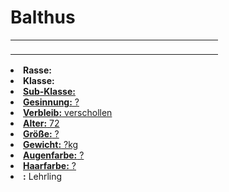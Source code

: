 # Balthus

<primary-label ref="npc"/>

<secondary-label ref="faergria"/>

<secondary-label ref="adrestia"/>

<table>
<tr><td>
<p>

</p>

</td><td width="300">
<!-- Edit here -->
<img src="" alt="" />
</td></tr>
</table>

<procedure title="Allgemeine Informationen">
<list columns="2">
<li><b>Rasse:</b> <a href="Folks.md" anchor="menschen"></a></li>
<li><b>Klasse:</b> <a href="Classes.md" anchor="k-mpfer"/></li>
<li><b>Sub-Klasse:</b> <a href="Classes.md" anchor="drachenritter"/></li>
<li><b>Gesinnung:</b> ?</li>
<li><b>Verbleib:</b> verschollen</li>
</list>
</procedure>

<procedure title="Aussehen">
<list columns="3">
<li><b>Alter:</b> 72</li>
<li><b>Größe:</b> ?</li>
<li><b>Gewicht:</b> ?kg</li>
<li><b>Augenfarbe:</b> ?</li>
<li><b>Haarfarbe:</b> ?</li>
</list>
</procedure>

<procedure title="Beziehungen">
<list columns="2">
<li><b><a href="Nayru.md"></a>:</b> Lehrling</li>
</list>
</procedure>

<!--
## Notizen

- **Ziele:** 
- **Geheimnisse:** 
-->